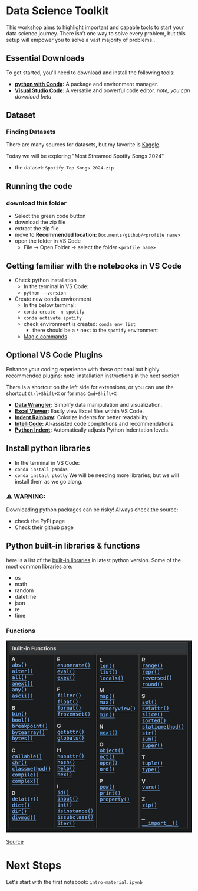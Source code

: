
# Data Science Toolkit
This workshop aims to highlight important and capable tools to start your data science journey. There isn’t one way to solve every problem, but this setup will empower you to solve a vast majority of problems..

## Essential Downloads

To get started, you'll need to download and install the following tools:

- **[python with Conda](https://docs.anaconda.com/miniconda/):** A package and environment manager.
- **[Visual Studio Code](https://code.visualstudio.com/download):** A versatile and powerful code editor. _note, you can download beta_


## Dataset

### Finding Datasets

There are many sources for datasets, but my favorite is [Kaggle](https://www.kaggle.com/datasets).

Today we will be exploring "Most Streamed Spotify Songs 2024" 
* the dataset: `Spotify Top Songs 2024.zip`


## Running the code
### download this folder
* Select the green code button
* download the zip file
* extract the zip file
* move to **Recommended location:** `Documents/github/<profile name>`
* open the folder in VS Code
  * File -> Open Folder -> select the folder `<profile name>`


## Getting familiar with the notebooks in VS Code
* Check python installation
  * In the terminal in VS Code:
  * `python --version`
* Create new conda environment
  * In the below terminal:
  * `conda create -n spotify`
  * `conda activate spotify`
  * check environment is created: `conda env list`
    * there should be a `*` next to the `spotify` environment
  * [Magic commands](https://ipython.readthedocs.io/en/stable/interactive/magics.html)

## Optional VS Code Plugins

Enhance your coding experience with these optional but highly recommended plugins:
note: installation instructions in the next section

There is a shortcut on the left side for extensions, or you can use the shortcut `Ctrl+Shift+X` or for mac `Cmd+Shift+X`


- **[Data Wrangler](https://marketplace.visualstudio.com/items?itemName=ms-toolsai.datawrangler):** Simplify data manipulation and visualization.
- **[Excel Viewer](https://marketplace.visualstudio.com/items?itemName=GrapeCity.gc-excelviewer):** Easily view Excel files within VS Code.
- **[Indent Rainbow](https://marketplace.visualstudio.com/items?itemName=oderwat.indent-rainbow):** Colorize indents for better readability.
- **[IntelliCode](https://marketplace.visualstudio.com/items?itemName=VisualStudioExptTeam.vscodeintellicode):** AI-assisted code completions and recommendations.
- **[Python Indent](https://marketplace.visualstudio.com/items?itemName=KevinRose.vsc-python-indent):** Automatically adjusts Python indentation levels.


## Install python libraries
* In the terminal in VS Code:
* `conda install pandas`
* `conda install plotly`
We will be needing more libraries, but we will install them as we go along.

### ⚠️ WARNING:
Downloading python packages can be risky! Always check the source:
* check the PyPi page
* Check their github page


## Python built-in libraries & functions
here is a list of the [built-in libraries](https://docs.python.org/3/library/index.html) in latest python version.
Some of the most common libraries are:
* os
* math
* random
* datetime
* json
* re
* time

### Functions
![alt text](image.png)

[Source](https://docs.python.org/3/library/functions.html)


# Next Steps
Let's start with the first notebook: `intro-material.ipynb`